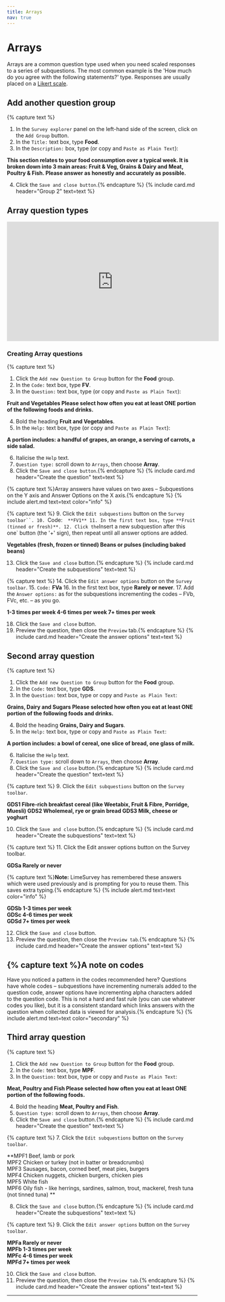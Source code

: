 ```yaml
---
title: Arrays
nav: true
---
```


# Arrays

Arrays are a common question type used when you need scaled responses to a series of subquestions. The most common example is the 'How much do you agree with the following statements?' type. Responses are usually placed on a [Likert scale](https://en.wikipedia.org/wiki/Likert_scale).

## Add another question group

{% capture text %}
1.	In the `Survey explorer` panel on the left-hand side of the screen, click on the `Add Group` button.
2.	In the `Title:` text box, type **Food**.
3.	In the `Description:` box, type (or copy and `Paste as Plain Text`):

**This section relates to your food consumption over a typical week. It is broken down into 3 main areas: Fruit & Veg, Grains & Dairy and Meat, Poultry & Fish.
Please answer as honestly and accurately as possible.**

4.	Click the `Save and close button`.{% endcapture %}
{% include card.md header="Group 2" text=text %}

## Array question types

<iframe width="560" height="315" src="https://www.youtube-nocookie.com/embed/4159dazqze8" frameborder="0" allow="accelerometer; autoplay; encrypted-media; gyroscope; picture-in-picture" allowfullscreen></iframe>

### Creating Array questions

{% capture text %}
1.	Click the `Add new Question to Group` button for the **Food** group.
2.	In the `Code:` text box, type **FV**.
3.	In the `Question:` text box, type (or copy and `Paste as Plain Text`):

**Fruit and Vegetables
Please select how often you eat at least ONE portion of the following foods and drinks.**

4.	Bold the heading **Fruit and Vegetables**.
5.	In the `Help:` text box, type (or copy and `Paste as Plain Text`):

**A portion includes: a handful of grapes, an orange, a serving of carrots, a side salad.**

6.	Italicise the `Help` text.
7.	`Question type:`    scroll down to `Arrays`, then choose **Array**.
8.	Click the `Save and close button`.{% endcapture %}
{% include card.md header="Create the question" text=text %}

{% capture text %}Array answers have values on two axes – Subquestions on the Y axis and Answer Options on the X axis.{% endcapture %}
{% include alert.md text=text color="info" %}

{% capture text %}
9.	Click the `Edit subquestions` button on the `Survey toolbar``.
10.	`Code:`   **FV1**
11.	In the first text box, type **Fruit (tinned or fresh)**.
12.	Click the `Insert a new subquestion after this one` button (the '+' sign), then repeat until all answer options are added.

**Vegetables (fresh, frozen or tinned)
Beans or pulses (including baked beans)**

13.	Click the `Save and close` button.{% endcapture %}
{% include card.md header="Create the subquestions" text=text %}

{% capture text %}
14.	Click the `Edit answer options` button on the `Survey toolbar`.
15.	`Code:`    **FVa**
16.	In the first text box, type **Rarely or never**.
17.	Add the `Answer options:` as for the subquestions incrementing the codes – FVb, FVc, etc. – as you go.

**1-3 times per week
4-6 times per week
7+ times per week**

18.	Click the `Save and close` button.
19.	Preview the question, then close the `Preview` tab.{% endcapture %}
{% include card.md header="Create the answer options" text=text %}

## Second array question

{% capture text %}
1.	Click the `Add new Question to Group` button for the **Food** group.
2.	In the `Code:` text box, type **GDS**.
3.	In the `Question:` text box, type or copy and `Paste as Plain Text`:

**Grains, Dairy and Sugars
Please selected how often you eat at least ONE portion of the following foods and drinks.**

4.	Bold the heading **Grains, Dairy and Sugars**.
5.	In the `Help:` text box, type or copy and `Paste as Plain Text`:

**A portion includes: a bowl of cereal, one slice of bread, one glass of milk.**

6.	Italicise the `Help` text.
7.	`Question type:`    scroll down to `Arrays`, then choose **Array**.
8.	Click the `Save and close` button.{% endcapture %}
{% include card.md header="Create the question" text=text %}

{% capture text %}
9.	Click the `Edit subquestions` button on the `Survey toolbar`.

**GDS1	Fibre-rich breakfast cereal (like Weetabix, Fruit & Fibre, Porridge, Muesli)
GDS2	Wholemeal, rye or grain bread
GDS3	Milk, cheese or yoghurt**

10.	Click the `Save and close` button.{% endcapture %}
{% include card.md header="Create the subquestions" text=text %}

{% capture text %}
11.	Click the Edit answer options button on the Survey toolbar.

**GDSa	Rarely or never**

{% capture text %}**Note:** LimeSurvey has remembered these answers which were used previously and is prompting for you to reuse them.  This saves extra typing.{% endcapture %}
{% include alert.md text=text color="info" %}

**GDSb	1-3 times per week  
GDSc	4-6 times per week  
GDSd	7+ times per week**

12.	Click the `Save and close` button.
13.	Preview the question, then close the `Preview tab`.{% endcapture %}
{% include card.md header="Create the answer options" text=text %}

{% capture text %}**A note on codes**
---
Have you noticed a pattern in the codes recommended here?  Questions have whole codes – subquestions have incrementing numerals added to the question code, answer options have incrementing alpha characters added to the question code.  This is not a hard and fast rule (you can use whatever codes you like), but it is a consistent standard which links answers with the question when collected data is viewed for analysis.{% endcapture %}
{% include alert.md text=text color="secondary" %}

## Third array question

{% capture text %}
1.	Click the `Add new Question to Group` button for the **Food** group.
2.	In the `Code:` text box, type **MPF**.
3.	In the `Question:` text box, type or copy and `Paste as Plain Text`:

**Meat, Poultry and Fish
Please selected how often you eat at least ONE portion of the following foods.**

4.	Bold the heading **Meat, Poultry and Fish**.
5.	`Question type:`    scroll down to `Arrays`, then choose **Array**.
6.	Click the `Save and close` button.{% endcapture %}
{% include card.md header="Create the question" text=text %}

{% capture text %}
7.	Click the `Edit subquestions` button on the `Survey toolbar`.

**MPF1	Beef, lamb or pork  
MPF2	Chicken or turkey (not in batter or breadcrumbs)  
MPF3	Sausages, bacon, corned beef, meat pies, burgers  
MPF4	Chicken nuggets, chicken burgers, chicken pies  
MPF5	White fish  
MPF6	Oily fish - like herrings, sardines, salmon, trout, mackerel, fresh tuna (not tinned tuna)  **

8.	Click the `Save and close` button.{% endcapture %}
{% include card.md header="Create the subquestions" text=text %}

{% capture text %}
9.	Click the `Edit answer options` button on the `Survey toolbar`.

**MPFa	Rarely or never  
MPFb	1-3 times per week  
MPFc	4-6 times per week  
MPFd	7+ times per week**

10.	Click the `Save and close` button.
11.	Preview the question, then close the `Preview tab`.{% endcapture %}
{% include card.md header="Create the answer options" text=text %}

---

